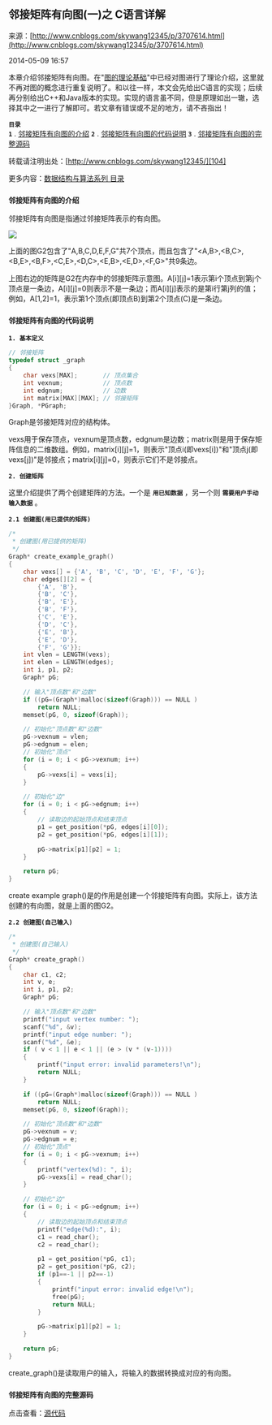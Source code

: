 ## 邻接矩阵有向图(一)之 C语言详解

来源：[http://www.cnblogs.com/skywang12345/p/3707614.html](http://www.cnblogs.com/skywang12345/p/3707614.html)

2014-05-09 16:57


本章介绍邻接矩阵有向图。在"[图的理论基础][100]"中已经对图进行了理论介绍，这里就不再对图的概念进行重复说明了。和以往一样，本文会先给出C语言的实现；后续再分别给出C++和Java版本的实现。实现的语言虽不同，但是原理如出一辙，选择其中之一进行了解即可。若文章有错误或不足的地方，请不吝指出！

 **`目录`**  
 **`1`** . [邻接矩阵有向图的介绍][101] 
 **`2`** . [邻接矩阵有向图的代码说明][102] 
 **`3`** . [邻接矩阵有向图的完整源码][103]

转载请注明出处：[http://www.cnblogs.com/skywang12345/][104]

更多内容：[数据结构与算法系列 目录][105]


 

<a name="anchor1"></a>

### **`邻接矩阵有向图的介绍 `** 

邻接矩阵有向图是指通过邻接矩阵表示的有向图。

![][0]

上面的图G2包含了"A,B,C,D,E,F,G"共7个顶点，而且包含了"<A,B>,<B,C>,<B,E>,<B,F>,<C,E>,<D,C>,<E,B>,<E,D>,<F,G>"共9条边。

上图右边的矩阵是G2在内存中的邻接矩阵示意图。A[i][j]=1表示第i个顶点到第j个顶点是一条边，A[i][j]=0则表示不是一条边；而A[i][j]表示的是第i行第j列的值；例如，A[1,2]=1，表示第1个顶点(即顶点B)到第2个顶点(C)是一条边。

<a name="anchor2"></a>

### **`邻接矩阵有向图的代码说明 `** 

 **`1. 基本定义 `** 



```c
// 邻接矩阵
typedef struct _graph
{
    char vexs[MAX];       // 顶点集合
    int vexnum;           // 顶点数
    int edgnum;           // 边数
    int matrix[MAX][MAX]; // 邻接矩阵
}Graph, *PGraph;

```



Graph是邻接矩阵对应的结构体。

vexs用于保存顶点，vexnum是顶点数，edgnum是边数；matrix则是用于保存矩阵信息的二维数组。例如，matrix[i][j]=1，则表示"顶点i(即vexs[i])"和"顶点j(即vexs[j])"是邻接点；matrix[i][j]=0，则表示它们不是邻接点。

 **`2. 创建矩阵 `** 

这里介绍提供了两个创建矩阵的方法。一个是 **`用已知数据`** ，另一个则 **`需要用户手动输入数据`** 。

 **`2.1 创建图(用已提供的矩阵) `** 



```c
/*
 * 创建图(用已提供的矩阵)
 */
Graph* create_example_graph()
{
    char vexs[] = {'A', 'B', 'C', 'D', 'E', 'F', 'G'};
    char edges[][2] = {
        {'A', 'B'}, 
        {'B', 'C'}, 
        {'B', 'E'}, 
        {'B', 'F'}, 
        {'C', 'E'}, 
        {'D', 'C'}, 
        {'E', 'B'}, 
        {'E', 'D'}, 
        {'F', 'G'}}; 
    int vlen = LENGTH(vexs);
    int elen = LENGTH(edges);
    int i, p1, p2;
    Graph* pG;

    // 输入"顶点数"和"边数"
    if ((pG=(Graph*)malloc(sizeof(Graph))) == NULL )
        return NULL;
    memset(pG, 0, sizeof(Graph));

    // 初始化"顶点数"和"边数"
    pG->vexnum = vlen;
    pG->edgnum = elen;
    // 初始化"顶点"
    for (i = 0; i < pG->vexnum; i++)
    {
        pG->vexs[i] = vexs[i];
    }

    // 初始化"边"
    for (i = 0; i < pG->edgnum; i++)
    {
        // 读取边的起始顶点和结束顶点
        p1 = get_position(*pG, edges[i][0]);
        p2 = get_position(*pG, edges[i][1]);

        pG->matrix[p1][p2] = 1;
    }

    return pG;
}

```



create example graph()是的作用是创建一个邻接矩阵有向图。实际上，该方法创建的有向图，就是上面的图G2。

 **`2.2 创建图(自己输入) `** 



```c
/*
 * 创建图(自己输入)
 */
Graph* create_graph()
{
    char c1, c2;
    int v, e;
    int i, p1, p2;
    Graph* pG;

    // 输入"顶点数"和"边数"
    printf("input vertex number: ");
    scanf("%d", &v);
    printf("input edge number: ");
    scanf("%d", &e);
    if ( v < 1 || e < 1 || (e > (v * (v-1))))
    {
        printf("input error: invalid parameters!\n");
        return NULL;
    }

    if ((pG=(Graph*)malloc(sizeof(Graph))) == NULL )
        return NULL;
    memset(pG, 0, sizeof(Graph));

    // 初始化"顶点数"和"边数"
    pG->vexnum = v;
    pG->edgnum = e;
    // 初始化"顶点"
    for (i = 0; i < pG->vexnum; i++)
    {
        printf("vertex(%d): ", i);
        pG->vexs[i] = read_char();
    }

    // 初始化"边"
    for (i = 0; i < pG->edgnum; i++)
    {
        // 读取边的起始顶点和结束顶点
        printf("edge(%d):", i);
        c1 = read_char();
        c2 = read_char();

        p1 = get_position(*pG, c1);
        p2 = get_position(*pG, c2);
        if (p1==-1 || p2==-1)
        {
            printf("input error: invalid edge!\n");
            free(pG);
            return NULL;
        }

        pG->matrix[p1][p2] = 1;
    }

    return pG;
}

```



create_graph()是读取用户的输入，将输入的数据转换成对应的有向图。

<a name="anchor3"></a>

### **`邻接矩阵有向图的完整源码 `** 

点击查看：[源代码][106]


```c


```

[0]: ../img/07.jpg
[100]: http://www.cnblogs.com/skywang12345/p/3691463.html
[101]: #anchor1
[102]: #anchor2
[103]: #anchor3
[104]: http://www.cnblogs.com/skywang12345/
[105]: http://www.cnblogs.com/skywang12345/p/3603935.html
[106]: https://github.com/wangkuiwu/datastructs_and_algorithm/blob/master/source/graph/basic/dg/c/matrix_dg.c